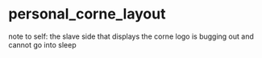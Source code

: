 # personal_corne_layout
note to self:
the slave side that displays the corne logo is bugging out and cannot go into sleep 
